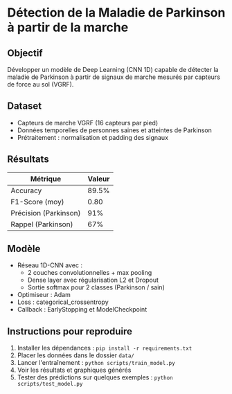 # Détection de la Maladie de Parkinson à partir de la marche

## Objectif
Développer un modèle de Deep Learning (CNN 1D) capable de détecter la maladie de Parkinson à partir de signaux de marche mesurés par capteurs de force au sol (VGRF).

## Dataset
- Capteurs de marche VGRF (16 capteurs par pied)
- Données temporelles de personnes saines et atteintes de Parkinson
- Prétraitement : normalisation et padding des signaux

##  Résultats
| Métrique       | Valeur |
|---------------|--------|
| Accuracy      | 89.5%  |
| F1-Score (moy)| 0.80   |
| Précision (Parkinson) | 91% |
| Rappel (Parkinson)    | 67% |



## Modèle
- Réseau 1D-CNN avec :
  - 2 couches convolutionnelles + max pooling
  - Dense layer avec régularisation L2 et Dropout
  - Sortie softmax pour 2 classes (Parkinson / sain)
- Optimiseur : Adam
- Loss : categorical_crossentropy
- Callback : EarlyStopping et ModelCheckpoint

## Instructions pour reproduire
1. Installer les dépendances : `pip install -r requirements.txt`
2. Placer les données dans le dossier `data/`
3. Lancer l'entraînement : `python scripts/train_model.py`
4. Voir les résultats et graphiques générés
5. Tester des prédictions sur quelques exemples : `python scripts/test_model.py`
